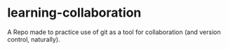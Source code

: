 # learning-collaboration
A Repo made to practice use of git as a tool for collaboration (and version control, naturally).
